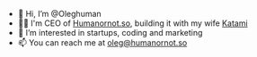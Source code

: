 - 👋 Hi, I’m @Oleghuman
- 👨‍💻 I'm CEO of [Humanornot.so](https://Humanornot.so/), building it with my wife [Katami](https://www.behance.net/katami)
- 👀 I’m interested in startups, coding and marketing
- 📫 You can reach me at oleg@humanornot.so
